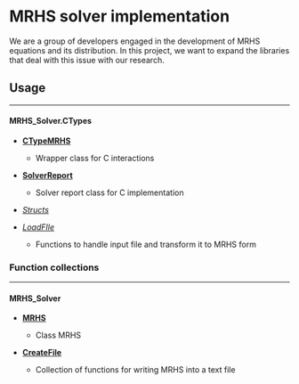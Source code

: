 # MRHS solver implementation
We are a group of developers engaged in the development of MRHS equations and its distribution. In this project, we want to expand the libraries that deal with this issue with our research.

## Usage 


---

#### MRHS_Solver.CTypes

- [**CTypeMRHS**](CTypeMRHS.md) 
  - Wrapper class for C interactions

- [**SolverReport**](SolverReport.md)
  - Solver report class for C implementation 
  
- [*Structs*](CStructs.md)

- [*LoadFIle*](LoadFIle.md)
  - Functions to handle input file and transform it to MRHS form

### Function collections

---

#### MRHS_Solver
- [**MRHS**](MRHS.md)
  - Class MRHS

- [**CreateFile**](CreateFile.md)
  - Collection of functions for writing MRHS into a text file




        

